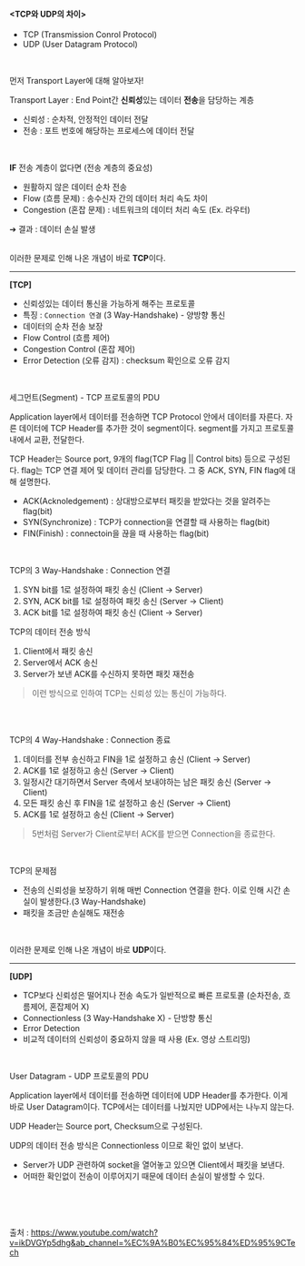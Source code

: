 #### <TCP와 UDP의 차이>

- TCP (Transmission Conrol Protocol)
- UDP (User Datagram Protocol)
<br>

먼저 Transport Layer에 대해 알아보자!
<br>

Transport Layer : End Point간 **신뢰성**있는 데이터 **전송**을 담당하는 계층
- 신뢰성 : 순차적, 안정적인 데이터 전달
- 전송 : 포트 번호에 해당하는 프로세스에 데이터 전달
<br>

**IF** 전송 계층이 없다면 (전송 계층의 중요성)
- 원활하지 않은 데이터 순차 전송
- Flow (흐름 문제) : 송수신자 간의 데이터 처리 속도 차이
- Congestion (혼잡 문제) : 네트워크의 데이터 처리 속도 (Ex. 라우터)<br>

➔ 결과 : 데이터 손실 발생
<br><br>

이러한 문제로 인해 나온 개념이 바로 **TCP**이다.

---
**[TCP]**
- 신뢰성있는 데이터 통신을 가능하게 해주는 프로토콜
- 특징 : `Connection 연결` (3 Way-Handshake) - 양방향 통신
- 데이터의 순차 전송 보장
- Flow Control (흐름 제어)
- Congestion Control (혼잡 제어)
- Error Detection (오류 감지) : checksum 확인으로 오류 감지

<br>

세그먼트(Segment) - TCP 프로토콜의 PDU<br>

Application layer에서 데이터를 전송하면 TCP Protocol 안에서 데이터를 자른다. 자른 데이터에 TCP Header를 추가한 것이 segment이다. segment를 가지고 프로토콜 내에서 교환, 전달한다.<br>

TCP Header는 Source port, 9개의 flag(TCP Flag || Control bits) 등으로 구성된다. flag는 TCP 연결 제어 및 데이터 관리를 담당한다. 그 중 ACK, SYN, FIN flag에 대해 설명한다.
- ACK(Acknoledgement) : 상대방으로부터 패킷을 받았다는 것을 알려주는 flag(bit)
- SYN(Synchronize) : TCP가 connection을 연결할 때 사용하는 flag(bit)
- FIN(Finish) : connectoin을 끊을 때 사용하는 flag(bit)
<br>

TCP의 3 Way-Handshake : Connection 연결<br>
1. SYN bit를 1로 설정하여 패킷 송신 (Client -> Server)
2. SYN, ACK bit를 1로 설정하여 패킷 송신 (Server -> Client)
3. ACK bit를 1로 설정하여 패킷 송신 (Client -> Server)

TCP의 데이터 전송 방식
1. Client에서 패킷 송신
2. Server에서 ACK 송신
3. Server가 보낸 ACK를 수신하지 못하면 패킷 재전송

> 이런 방식으로 인하여 TCP는 신뢰성 있는 통신이 가능하다.

<br><br>

TCP의 4 Way-Handshake : Connection 종료
1. 데이터를 전부 송신하고 FIN을 1로 설정하고 송신 (Client -> Server)
2. ACK를 1로 설정하고 송신 (Server -> Client)
3. 일정시간 대기하면서 Server 측에서 보내야하는 남은 패킷 송신 (Server -> Client)
4. 모든 패킷 송신 후 FIN을 1로 설정하고 송신 (Server -> Client)
5. ACK를 1로 설정하고 송신 (Client -> Server)

> 5번처럼 Server가 Client로부터 ACK를 받으면 Connection을 종료한다.
<br>

TCP의 문제점
- 전송의 신뢰성을 보장하기 위해 매번 Connection 연결을 한다. 이로 인해 시간 손실이 발생한다.(3 Way-Handshake)
- 패킷을 조금만 손실해도 재전송
<br>

이러한 문제로 인해 나온 개념이 바로 **UDP**이다.

---
**[UDP]**
- TCP보다 신뢰성은 떨어지나 전송 속도가 일반적으로 빠른 프로토콜 (순차전송, 흐름제어, 혼잡제어 X)
- Connectionless (3 Way-Handshake X) - 단방향 통신
- Error Detection
- 비교적 데이터의 신뢰성이 중요하지 않을 때 사용 (Ex. 영상 스트리밍)

<br>

User Datagram - UDP 프로토콜의 PDU<br>

Application layer에서 데이터를 전송하면 데이터에 UDP Header를 추가한다. 이게 바로 User Datagram이다. TCP에서는 데이터를 나눴지만 UDP에서는 나누지 않는다.<br>

UDP Header는 Source port, Checksum으로 구성된다.<br>

UDP의 데이터 전송 방식은 Connectionless 이므로 확인 없이 보낸다.
- Server가 UDP 관련하여 socket을 열어놓고 있으면 Client에서 패킷을 보낸다.
- 어떠한 확인없이 전송이 이루어지기 때문에 데이터 손실이 발생할 수 있다.

<br>
<br>
<br>

출처 : https://www.youtube.com/watch?v=ikDVGYp5dhg&ab_channel=%EC%9A%B0%EC%95%84%ED%95%9CTech
